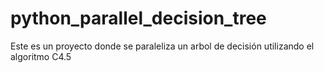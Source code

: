 # python_parallel_decision_tree
 Este es un proyecto donde se paraleliza un arbol de decisión utilizando el algoritmo C4.5
